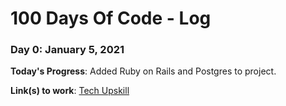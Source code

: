 # 100 Days Of Code - Log

### Day 0: January 5, 2021

**Today's Progress**: Added Ruby on Rails and Postgres to project. 

**Link(s) to work**: [Tech Upskill](https://github.com/utsukushiihime/techupskill)

